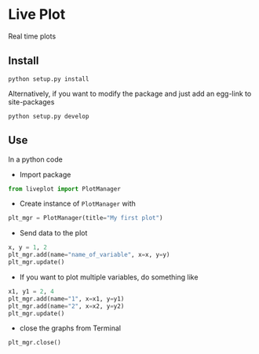 # Live Plot

Real time plots

## Install

```
python setup.py install
```

Alternatively, if you want to modify the package and just add an egg-link to site-packages

```
python setup.py develop
```


## Use

In a python code

- Import package  
```python
from liveplot import PlotManager
```
- Create instance of `PlotManager` with
```python
plt_mgr = PlotManager(title="My first plot")
```
- Send data to the plot
```python
x, y = 1, 2
plt_mgr.add(name="name_of_variable", x=x, y=y)
plt_mgr.update()
```
- If you want to plot multiple variables, do something like
```python
x1, y1 = 2, 4
plt_mgr.add(name="1", x=x1, y=y1)
plt_mgr.add(name="2", x=x2, y=y2)
plt_mgr.update()
```
- close the graphs from Terminal
```python
plt_mgr.close()
```


